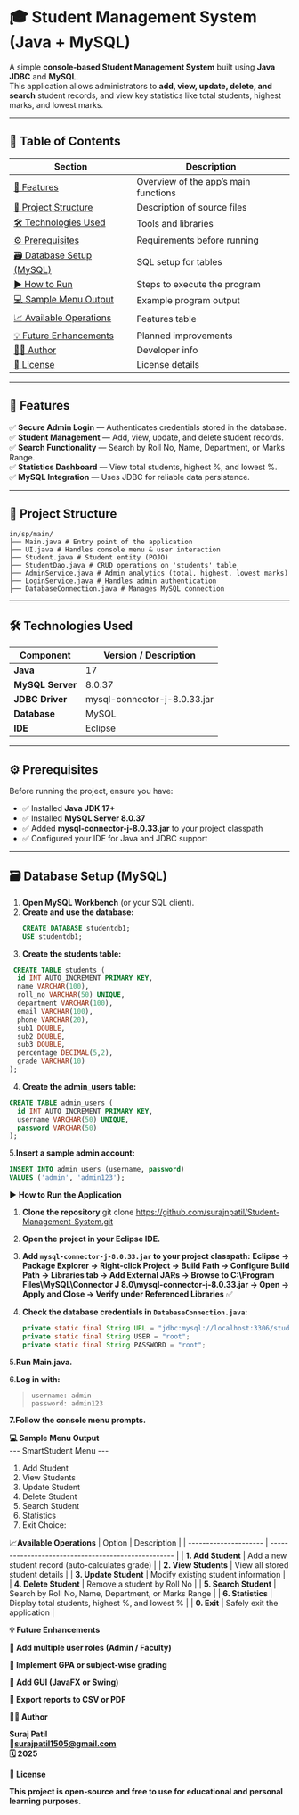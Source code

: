 # 🎓 Student Management System (Java + MySQL)

A simple **console-based Student Management System** built using **Java JDBC** and **MySQL**.  
This application allows administrators to **add, view, update, delete, and search** student records, and view key statistics like total students, highest marks, and lowest marks.

---

## 📑 Table of Contents

| Section | Description |
|----------|-------------|
| [🚀 Features](#-features) | Overview of the app’s main functions |
| [🧩 Project Structure](#-project-structure) | Description of source files |
| [🛠️ Technologies Used](#️-technologies-used) | Tools and libraries |
| [⚙️ Prerequisites](#️-prerequisites) | Requirements before running |
| [🗃️ Database Setup (MySQL)](#️-database-setup-mysql) | SQL setup for tables |
| [▶️ How to Run](#️-how-to-run-the-application) | Steps to execute the program |
| [💻 Sample Menu Output](#-sample-menu-output) | Example program output |
| [📈 Available Operations](#-available-operations) | Features table |
| [💡 Future Enhancements](#-future-enhancements) | Planned improvements |
| [🧑‍💻 Author](#-author) | Developer info |
| [🪪 License](#-license) | License details |

---

## 🚀 Features

✅ **Secure Admin Login** — Authenticates credentials stored in the database.  
✅ **Student Management** — Add, view, update, and delete student records.  
✅ **Search Functionality** — Search by Roll No, Name, Department, or Marks Range.  
✅ **Statistics Dashboard** — View total students, highest %, and lowest %.  
✅ **MySQL Integration** — Uses JDBC for reliable data persistence.

---

## 🧩 Project Structure
```
in/sp/main/
├── Main.java # Entry point of the application
├── UI.java # Handles console menu & user interaction
├── Student.java # Student entity (POJO)
├── StudentDao.java # CRUD operations on 'students' table
├── AdminService.java # Admin analytics (total, highest, lowest marks)
├── LoginService.java # Handles admin authentication
├── DatabaseConnection.java # Manages MySQL connection
```

---

## 🛠️ Technologies Used

| Component | Version / Description |
|------------|------------------------|
| **Java** | 17 |
| **MySQL Server** | 8.0.37 |
| **JDBC Driver** | mysql-connector-j-8.0.33.jar |
| **Database** | MySQL |
| **IDE** | Eclipse  |

---

## ⚙️ Prerequisites

Before running the project, ensure you have:

- ✅ Installed **Java JDK 17+**
- ✅ Installed **MySQL Server 8.0.37**
- ✅ Added **mysql-connector-j-8.0.33.jar** to your project classpath  
- ✅ Configured your IDE for Java and JDBC support

---

## 🗃️ Database Setup (MySQL)

1. **Open MySQL Workbench** (or your SQL client).  
2. **Create and use the database:**
   ```sql
   CREATE DATABASE studentdb1;
   USE studentdb1;

3. **Create the students table:**
  ```sql
   CREATE TABLE students (
    id INT AUTO_INCREMENT PRIMARY KEY,
    name VARCHAR(100),
    roll_no VARCHAR(50) UNIQUE,
    department VARCHAR(100),
    email VARCHAR(100),
    phone VARCHAR(20),
    sub1 DOUBLE,
    sub2 DOUBLE,
    sub3 DOUBLE,
    percentage DECIMAL(5,2),
    grade VARCHAR(10)
); 
```

4. **Create the admin_users table:**
  ```sql
CREATE TABLE admin_users (
    id INT AUTO_INCREMENT PRIMARY KEY,
    username VARCHAR(50) UNIQUE,
    password VARCHAR(50)
);
```

5.**Insert a sample admin account:**
```sql
INSERT INTO admin_users (username, password)
VALUES ('admin', 'admin123');

```
▶️ **How to Run the Application**

1. **Clone the repository**
git clone https://github.com/surajnpatil/Student-Management-System.git

2. **Open the project in your Eclipse IDE.**

3. **Add `mysql-connector-j-8.0.33.jar` to your project classpath:** 
  **Eclipse → Package Explorer → Right-click Project → Build Path → Configure Build Path → Libraries tab → Add External JARs → Browse to C:\Program Files\MySQL\Connector J 8.0\mysql-connector-j-8.0.33.jar → Open → Apply and Close → Verify under Referenced Libraries** ✅



4. **Check the database credentials in `DatabaseConnection.java`:**

   ```java
   private static final String URL = "jdbc:mysql://localhost:3306/studentdb1?serverTimezone=UTC";
   private static final String USER = "root";
   private static final String PASSWORD = "root";


5.**Run Main.java.**

6.**Log in with:**  
 >     username: admin  
 >     password: admin123


**7.Follow the console menu prompts.**

**💻 Sample Menu Output**  
--- SmartStudent Menu ---
1. Add Student
2. View Students
3. Update Student
4. Delete Student
5. Search Student
6. Statistics
0. Exit
Choice:

📈**Available Operations**
| Option                | Description                                         |
| --------------------- | --------------------------------------------------- |
| **1. Add Student**    | Add a new student record (auto-calculates grade)    |
| **2. View Students**  | View all stored student details                     |
| **3. Update Student** | Modify existing student information                 |
| **4. Delete Student** | Remove a student by Roll No                         |
| **5. Search Student** | Search by Roll No, Name, Department, or Marks Range |
| **6. Statistics**     | Display total students, highest %, and lowest %     |
| **0. Exit**           | Safely exit the application                         |


**💡 Future Enhancements**

**🔹 Add multiple user roles (Admin / Faculty)**

**🔹 Implement GPA or subject-wise grading**

**🔹 Add GUI (JavaFX or Swing)**

**🔹 Export reports to CSV or PDF**  

**🧑‍💻 Author**

**Suraj Patil**  
**📧surajpatil1505@gmail.com**  
**🗓️ 2025**

**🪪 License**

**This project is open-source and free to use for educational and personal learning purposes.**
